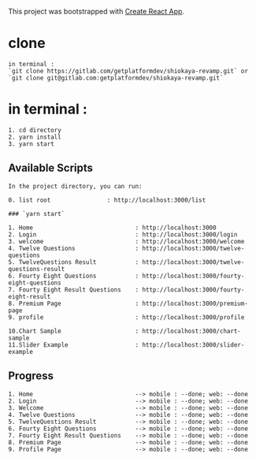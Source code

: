 This project was bootstrapped with [Create React App](https://github.com/facebook/create-react-app).

# clone

    in terminal :
    `git clone https://gitlab.com/getplatformdev/shiokaya-revamp.git` or
    `git clone git@gitlab.com:getplatformdev/shiokaya-revamp.git`

# in terminal :

    1. cd directory
    2. yarn install
    3. yarn start

## Available Scripts

    In the project directory, you can run:

    0. list root                : http://localhost:3000/list

    ### `yarn start`

    1. Home                             : http://localhost:3000
    2. Login                            : http://localhost:3000/login
    3. welcome                          : http://localhost:3000/welcome
    4. Twelve Questions                 : http://localhost:3000/twelve-questions
    5. TwelveQuestions Result           : http://localhost:3000/twelve-questions-result
    6. Fourty Eight Questions           : http://localhost:3000/fourty-eight-questions
    7. Fourty Eight Result Questions    : http://localhost:3000/fourty-eight-result
    8. Premium Page                     : http://localhost:3000/premium-page
    9. profile                          : http://localhost:3000/profile

    10.Chart Sample                     : http://localhost:3000/chart-sample
    11.Slider Example                   : http://localhost:3000/slider-example

## Progress

    1. Home                             --> mobile : --done; web: --done
    2. Login                            --> mobile : --done; web: --done
    3. Welcome                          --> mobile : --done; web: --done
    4. Twelve Questions                 --> mobile : --done; web: --done
    5. TwelveQuestions Result           --> mobile : --done; web: --done
    6. Fourty Eight Questions           --> mobile : --done; web: --done
    7. Fourty Eight Result Questions    --> mobile : --done; web: --done
    8. Premium Page                     --> mobile : --done; web: --done
    9. Profile Page                     --> mobile : --done; web: --done
